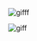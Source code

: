 ![gifff](https://github.com/Orazobb/my-portfolio/assets/76533511/adb88361-795f-4df5-ad26-f5ca4142f192)

![giff](https://github.com/Orazobb/my-portfolio/assets/76533511/00c5dd4b-e41c-4372-b405-594473f7f12f)

